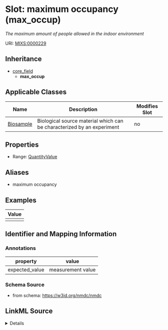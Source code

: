 # Slot: maximum occupancy (max_occup)


_The maximum amount of people allowed in the indoor environment_



URI: [MIXS:0000229](https://w3id.org/mixs/0000229)




## Inheritance

* [core_field](core_field.md)
    * **max_occup**





## Applicable Classes

| Name | Description | Modifies Slot |
| --- | --- | --- |
[Biosample](Biosample.md) | Biological source material which can be characterized by an experiment |  no  |







## Properties

* Range: [QuantityValue](QuantityValue.md)



## Aliases


* maximum occupancy




## Examples

| Value |
| --- |
|  |

## Identifier and Mapping Information





### Annotations

| property | value |
| --- | --- |
| expected_value | measurement value || occurrence | 1 |



### Schema Source


* from schema: https://w3id.org/nmdc/nmdc




## LinkML Source

<details>
```yaml
name: max_occup
annotations:
  expected_value:
    tag: expected_value
    value: measurement value
  occurrence:
    tag: occurrence
    value: '1'
description: The maximum amount of people allowed in the indoor environment
title: maximum occupancy
examples:
- value: ''
from_schema: https://w3id.org/nmdc/nmdc
aliases:
- maximum occupancy
rank: 1000
is_a: core field
slot_uri: MIXS:0000229
multivalued: false
alias: max_occup
domain_of:
- Biosample
range: QuantityValue

```
</details>